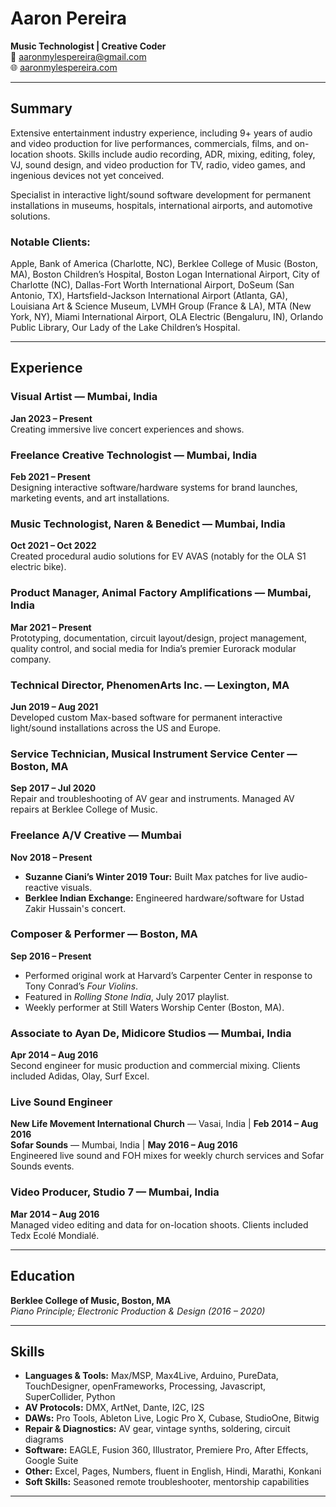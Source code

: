 # Aaron Pereira
**Music Technologist | Creative Coder**  
📧 [aaronmylespereira@gmail.com](mailto:aaronmylespereira@gmail.com)  
🌐 [aaronmylespereira.com](https://aaronmylespereira.com)

---

## Summary

Extensive entertainment industry experience, including 9+ years of audio and video production for live performances, commercials, films, and on-location shoots. Skills include audio recording, ADR, mixing, editing, foley, VJ, sound design, and video production for TV, radio, video games, and ingenious devices not yet conceived.

Specialist in interactive light/sound software development for permanent installations in museums, hospitals, international airports, and automotive solutions.

### Notable Clients:
Apple, Bank of America (Charlotte, NC), Berklee College of Music (Boston, MA), Boston Children’s Hospital, Boston Logan International Airport, City of Charlotte (NC), Dallas-Fort Worth International Airport, DoSeum (San Antonio, TX), Hartsfield-Jackson International Airport (Atlanta, GA), Louisiana Art & Science Museum, LVMH Group (France & LA), MTA (New York, NY), Miami International Airport, OLA Electric (Bengaluru, IN), Orlando Public Library, Our Lady of the Lake Children’s Hospital.

---

## Experience

### Visual Artist — Mumbai, India  
**Jan 2023 – Present**  
Creating immersive live concert experiences and shows.

### Freelance Creative Technologist — Mumbai, India  
**Feb 2021 – Present**  
Designing interactive software/hardware systems for brand launches, marketing events, and art installations.

### Music Technologist, Naren & Benedict — Mumbai, India  
**Oct 2021 – Oct 2022**  
Created procedural audio solutions for EV AVAS (notably for the OLA S1 electric bike).

### Product Manager, Animal Factory Amplifications — Mumbai, India  
**Mar 2021 – Present**  
Prototyping, documentation, circuit layout/design, project management, quality control, and social media for India’s premier Eurorack modular company.

### Technical Director, PhenomenArts Inc. — Lexington, MA  
**Jun 2019 – Aug 2021**  
Developed custom Max-based software for permanent interactive light/sound installations across the US and Europe.

### Service Technician, Musical Instrument Service Center — Boston, MA  
**Sep 2017 – Jul 2020**  
Repair and troubleshooting of AV gear and instruments. Managed AV repairs at Berklee College of Music.

### Freelance A/V Creative — Mumbai  
**Nov 2018 – Present**  
- **Suzanne Ciani’s Winter 2019 Tour:** Built Max patches for live audio-reactive visuals.  
- **Berklee Indian Exchange:** Engineered hardware/software for Ustad Zakir Hussain's concert.

### Composer & Performer — Boston, MA  
**Sep 2016 – Present**  
- Performed original work at Harvard’s Carpenter Center in response to Tony Conrad’s *Four Violins*.  
- Featured in *Rolling Stone India*, July 2017 playlist.  
- Weekly performer at Still Waters Worship Center (Boston, MA).

### Associate to Ayan De, Midicore Studios — Mumbai, India  
**Apr 2014 – Aug 2016**  
Second engineer for music production and commercial mixing. Clients included Adidas, Olay, Surf Excel.

### Live Sound Engineer  
**New Life Movement International Church** — Vasai, India | **Feb 2014 – Aug 2016**  
**Sofar Sounds** — Mumbai, India | **May 2016 – Aug 2016**  
Engineered live sound and FOH mixes for weekly church services and Sofar Sounds events.

### Video Producer, Studio 7 — Mumbai, India  
**Mar 2014 – Aug 2016**  
Managed video editing and data for on-location shoots. Clients included Tedx Ecolé Mondialé.

---

## Education

**Berklee College of Music, Boston, MA**  
*Piano Principle; Electronic Production & Design (2016 – 2020)*

---

## Skills

- **Languages & Tools:** Max/MSP, Max4Live, Arduino, PureData, TouchDesigner, openFrameworks, Processing, Javascript, SuperCollider, Python  
- **AV Protocols:** DMX, ArtNet, Dante, I2C, I2S  
- **DAWs:** Pro Tools, Ableton Live, Logic Pro X, Cubase, StudioOne, Bitwig  
- **Repair & Diagnostics:** AV gear, vintage synths, soldering, circuit diagrams  
- **Software:** EAGLE, Fusion 360, Illustrator, Premiere Pro, After Effects, Google Suite  
- **Other:** Excel, Pages, Numbers, fluent in English, Hindi, Marathi, Konkani  
- **Soft Skills:** Seasoned remote troubleshooter, mentorship capabilities

---
